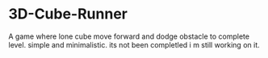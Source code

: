 # 3D-Cube-Runner
A game where lone cube move forward and dodge obstacle to complete level. simple and minimalistic. 
its not been completled i m still working on it.
